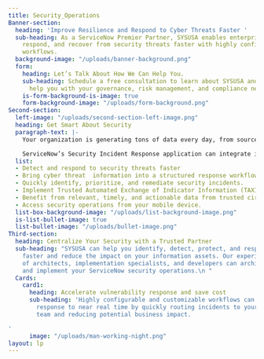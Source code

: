 ```yaml
---
title: Security_Operations
Banner-section:
  heading: 'Improve Resilience and Respond to Cyber Threats Faster '
  sub-heading: As a ServiceNow Premier Partner, SYSUSA enables enterprises to identify,
    respond, and recover from security threats faster with highly configurable digital
    workflows.
  background-image: "/uploads/banner-background.png"
  form:
    heading: Let’s Talk About How We Can Help You.
    sub-heading: Schedule a free consultation to learn about SYSUSA and how we can
      help you with your governance, risk management, and compliance needs
    is-form-background-is-image: true
    form-background-image: "/uploads/form-background.png"
Second-section:
  left-image: "/uploads/second-section-left-image.png"
  heading: Get Smart About Security
  paragraph-text: |-
    Your organization is generating tons of data every day, from sources ranging from websites and, applications to, networks, and IoT sensors, etc. That information has value, including helping your business identify threats and weaknesses.

    ServiceNow’s Security Incident Response application can integrate intelligence into your security operations and automate incident response to reduce response time and business impact.
  list:
  - Detect and respond to security threats faster
  - Bring cyber threat  information into a structured response workflow
  - Quickly identify, prioritize, and remediate security incidents.
  - Implement Trusted Automated Exchange of Indicator Information (TAXII™)
  - Benefit from relevant, timely, and actionable data from trusted circles.
  - Access security operations from your mobile device.
  list-box-background-image: "/uploads/list-background-image.png"
  is-list-bullet-image: true
  list-bullet-image: "/uploads/bullet-image.png"
Third-section:
  heading: Centralize Your Security with a Trusted Partner
  sub-heading: "SYSUSA can help you identify, detect, protect, and respond to cyberthreats
    faster and reduce the impact on your information assets. Our experienced team
    of architects, implementation specialists, and developers can architect, build,
    and implement your ServiceNow security operations.\n "
  Cards:
    card1:
      heading: Accelerate vulnerability response and save cost
      sub-heading: 'Highly configurable and customizable workflows can speed up vulnerability
        response to near real time by quickly routing incidents to your remediation
        team and reducing potential business impact.

'
      image: "/uploads/man-working-night.png"
layout: lp
---
```


